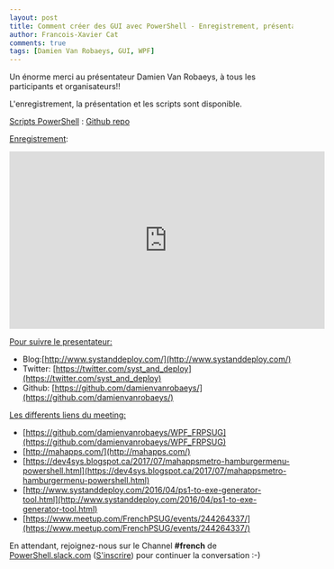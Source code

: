 ```yaml
---
layout: post
title: Comment créer des GUI avec PowerShell - Enregistrement, présentation et scripts
author: Francois-Xavier Cat
comments: true
tags: [Damien Van Robaeys, GUI, WPF]
---
```


Un énorme merci au présentateur Damien Van Robaeys, à tous les participants et organisateurs!!

L'enregistrement, la présentation et les scripts sont disponible.

<u>Scripts PowerShell</u> : [Github repo](https://github.com/damienvanrobaeys/WPF_FRPSUG)

<u>Enregistrement</u>:

<iframe width="560" height="315" src="https://www.youtube.com/embed/mU8M3955reg" frameborder="0" allowfullscreen></iframe>

<u>Pour suivre le presentateur:</u>

* Blog:[http://www.systanddeploy.com/](http://www.systanddeploy.com/)
* Twitter: [https://twitter.com/syst_and_deploy](https://twitter.com/syst_and_deploy)
* Github: [https://github.com/damienvanrobaeys/](https://github.com/damienvanrobaeys/)

<u>Les differents liens du meeting:</u>

* [https://github.com/damienvanrobaeys/WPF_FRPSUG](https://github.com/damienvanrobaeys/WPF_FRPSUG)
* [http://mahapps.com/](http://mahapps.com/)
* [https://dev4sys.blogspot.ca/2017/07/mahappsmetro-hamburgermenu-powershell.html](https://dev4sys.blogspot.ca/2017/07/mahappsmetro-hamburgermenu-powershell.html)
* [http://www.systanddeploy.com/2016/04/ps1-to-exe-generator-tool.html](http://www.systanddeploy.com/2016/04/ps1-to-exe-generator-tool.html)
* [https://www.meetup.com/FrenchPSUG/events/244264337/](https://www.meetup.com/FrenchPSUG/events/244264337/)

En attendant, rejoignez-nous sur le Channel <b>#french</b> de <a href="https://powershell.slack.com/Slack">PowerShell.slack.com</a>  (<a href="http://slack.poshcode.org/">S'inscrire</a>) pour continuer la conversation :-)
